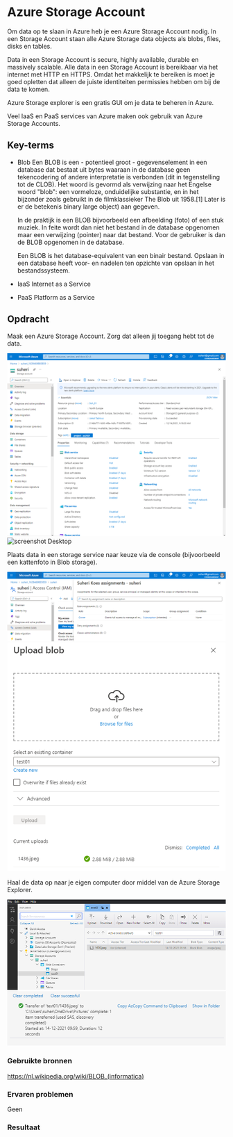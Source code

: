 # Azure Storage Account

Om data op te slaan in Azure heb je een Azure Storage Account nodig. In een Storage Account staan alle Azure Storage data objects als blobs, files, disks en tables.

Data in een Storage Account is secure, highly available, durable en massively scalable. Alle data in een Storage Account is bereikbaar via het internet met HTTP en HTTPS. Omdat het makkelijk te bereiken is moet je goed opletten dat alleen de juiste identiteiten permissies hebben om bij de data te komen.

Azure Storage explorer is een gratis GUI om je data te beheren in Azure.

Veel IaaS en PaaS services van Azure maken ook gebruik van Azure Storage Accounts.

## Key-terms

- Blob
    Een BLOB is een - potentieel groot - gegevenselement in een database dat bestaat uit bytes waaraan in de database geen tekencodering of andere interpretatie is verbonden (dit in tegenstelling tot de CLOB). Het woord is gevormd als verwijzing naar het Engelse woord "blob": een vormeloze, onduidelijke substantie, en in het bijzonder zoals gebruikt in de filmklassieker The Blob uit 1958.[1] Later is er de betekenis binary large object) aan gegeven.

    In de praktijk is een BLOB bijvoorbeeld een afbeelding (foto) of een stuk muziek. In feite wordt dan niet het bestand in de database opgenomen maar een verwijzing (pointer) naar dat bestand. Voor de gebruiker is dan de BLOB opgenomen in de database.

    Een BLOB is het database-equivalent van een binair bestand. Opslaan in een database heeft voor- en nadelen ten opzichte van opslaan in het bestandssysteem.

- IaaS
    Internet as a Service

- PaaS
    Platform as a Service

## Opdracht

Maak een Azure Storage Account. Zorg dat alleen jij toegang hebt tot de data.

![screenshot Desktop](../00_includes/AZ/AZ05_01.png)
![screenshot Desktop](../00_includes/AZ/AZ05_06.png)

Plaats data in een storage service naar keuze via de console (bijvoorbeeld een kattenfoto in Blob storage).

![screenshot Desktop](../00_includes/AZ/AZ-05_02.png)
![screenshot Desktop](../00_includes/AZ/AZ-05_03.png)

Haal de data op naar je eigen computer door middel van de Azure Storage Explorer.

![screenshot Desktop](../00_includes/AZ/AZ-05_04.png)
![screenshot Desktop](../00_includes/AZ/AZ-05_05.png)

### Gebruikte bronnen

<https://nl.wikipedia.org/wiki/BLOB_(informatica)>

### Ervaren problemen

Geen

### Resultaat